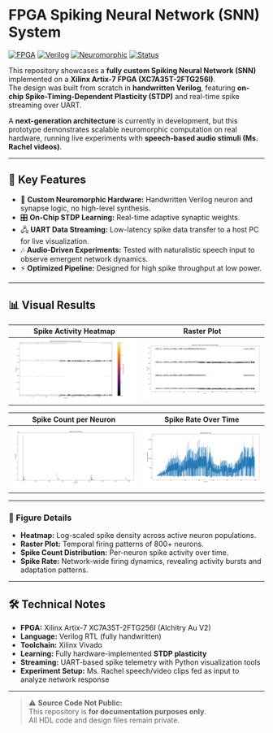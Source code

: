 # FPGA Spiking Neural Network (SNN) System

[![FPGA](https://img.shields.io/badge/Platform-Artix7-blue)]() [![Verilog](https://img.shields.io/badge/HDL-Verilog-orange)]() [![Neuromorphic](https://img.shields.io/badge/AI-Neuromorphic-brightgreen)]() [![Status](https://img.shields.io/badge/Status-Research_Prototype-yellow)]()

This repository showcases a **fully custom Spiking Neural Network (SNN)** implemented on a **Xilinx Artix-7 FPGA (XC7A35T-2FTG256I)**.  
The design was built from scratch in **handwritten Verilog**, featuring **on-chip Spike-Timing-Dependent Plasticity (STDP)** and real-time spike streaming over UART.  

A **next-generation architecture** is currently in development, but this prototype demonstrates scalable neuromorphic computation on real hardware, running live experiments with **speech-based audio stimuli (Ms. Rachel videos)**.

---

## 🔹 Key Features

- 🚀 **Custom Neuromorphic Hardware:** Handwritten Verilog neuron and synapse logic, no high-level synthesis.  
- 🎛️ **On-Chip STDP Learning:** Real-time adaptive synaptic weights.  
- 🖧 **UART Data Streaming:** Low-latency spike data transfer to a host PC for live visualization.  
- 🎶 **Audio-Driven Experiments:** Tested with naturalistic speech input to observe emergent network dynamics.  
- ⚡ **Optimized Pipeline:** Designed for high spike throughput at low power.

---

## 📊 Visual Results

| Spike Activity Heatmap | Raster Plot |
|-----------------------|------------|
| ![Heatmap](heat_map.png) | ![Raster](raster.png) |

| Spike Count per Neuron | Spike Rate Over Time |
|-----------------------|---------------------|
| ![Spike Count](spike_count.png) | ![Spike Rate](spike_rate.png) |

---

### 🧩 Figure Details
- **Heatmap:** Log-scaled spike density across active neuron populations.  
- **Raster Plot:** Temporal firing patterns of 800+ neurons.  
- **Spike Count Distribution:** Per-neuron spike activity over time.  
- **Spike Rate:** Network-wide firing dynamics, revealing activity bursts and adaptation patterns.

---

## 🛠️ Technical Notes
- **FPGA:** Xilinx Artix-7 XC7A35T-2FTG256I (Alchitry Au V2)  
- **Language:** Verilog RTL (fully handwritten)  
- **Toolchain:** Xilinx Vivado  
- **Learning:** Fully hardware-implemented **STDP plasticity**  
- **Streaming:** UART-based spike telemetry with Python visualization tools  
- **Experiment Setup:** Ms. Rachel speech/video clips fed as input to analyze network response

---

> ⚠️ **Source Code Not Public:**  
> This repository is **for documentation purposes only**.  
> All HDL code and design files remain private.
